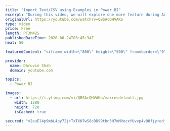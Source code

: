 ```yaml
---
title: "Import Text/CSV using Examples in Power BI"
excerpt: "During this video, we will explore one more feature during August 2020 of Power BI Desktop. So, now let’s explore this feature in detail.  Sometimes, we have our sample data source as Text or CSV format and the source of the data is unstructured. We want to convert our unstructured data to structured"
originalUrl: https://youtube.com/watch?v=QBSAcQHVAKo
type: video
price: Free
length: PT3M42S
publishedDateTime: 2020-08-24T03:45:34Z
heat: 50

featuredContent: "<iframe width=\"800\" height=\"500\" frameborder=\"0\" src=\"https://www.youtube.com/embed/QBSAcQHVAKo\" allow=\"accelerometer; autoplay; encrypted-media; gyroscope; picture-in-picture\" allowfullscreen></iframe>"

provider:
  name: Dhruvin Shah
  domain: youtube.com

topics:
  - Power BI

images:
  - url: https://i.ytimg.com/vi/QBSAcQHVAKo/maxresdefault.jpg
    width: 1280
    height: 720
    isCached: true

secured: "v2euEl4p9mbL4py72j+TxTXH7wS8cDD99thn3H7mMVocxYUvvp4vOHfjy+edjAuricGEOa7lCWOpYRgu5uDyTMUmwoDp6SVAojKd3rhaID5+yM7oFVv68NtqsDqWwQARVWKFLJ/9ZtVrH822/jrFNPbSlP5E+aUSsv1ZXaejS9b3UsgtqP5EdC8bwsvS7zITIUMRkijT6ASsoMVNPYFryvd/BYbAb/IJ2eUidmvVgX1EfHDk4TeFLL/jg5RTxagUiIsUzMBc5nwK9EKWcMMBrmNi6XIgwa1gfAck7PV0hpt6nqBFZYde/C3/0h0V0SNP88ZkMkuCii+JnCV7aRw+4Xb1APW6/mT8rL4aO4x0IJzkJbRrhUQSrMQRE0OntKcMcMbbzEoX30arX100p74WULAAM/5XjpClx5/3dL5g/1o=;9MZnAs9FZxxvUEjFLGnYtQ=="
---
```


